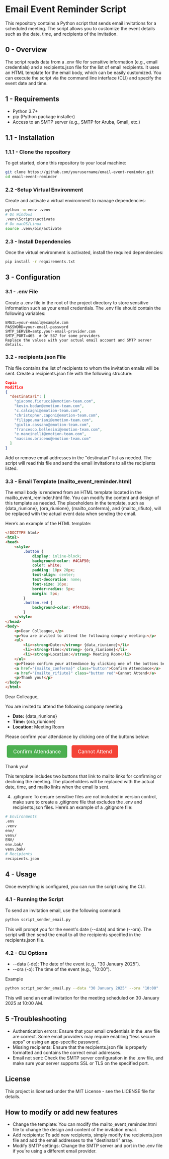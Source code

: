# Email Event Reminder Script
This repository contains a Python script that sends email invitations for a scheduled meeting. The script allows you to customize the event details such as the date, time, and recipients of the invitation.

## 0 - Overview
The script reads data from a .env file for sensitive information (e.g., email credentials) and a recipients.json file for the list of email recipients. It uses an HTML template for the email body, which can be easily customized. You can execute the script via the command line interface (CLI) and specify the event date and time.

## 1 - Requirements
- Python 3.7+
- pip (Python package installer)
- Access to an SMTP server (e.g., SMTP for Aruba, Gmail, etc.)
## 1.1 - Installation
### 1.1.1 - Clone the repository
To get started, clone this repository to your local machine:

```bash
git clone https://github.com/yourusername/email-event-reminder.git
cd email-event-reminder
```

### 2.2 -Setup Virtual Environment
Create and activate a virtual environment to manage dependencies:

```bash
python -m venv .venv
# On Windows
.venv\Scripts\activate
# On macOS/Linux
source .venv/bin/activate
```

### 2.3 - Install Dependencies
Once the virtual environment is activated, install the required dependencies:

```bash
pip install -r requirements.txt
```
## 3 - Configuration
### 3.1 - .env File
Create a .env file in the root of the project directory to store sensitive information such as your email credentials. The .env file should contain the following variables:

```env
EMAIL=your-email@example.com
PASSWORD=your-email-password
SMTP_SERVER=smtp.your-email-provider.com
SMTP_PORT=465  # Or 587 for some providers
Replace the values with your actual email account and SMTP server details.
```

### 3.2 - recipients.json File
This file contains the list of recipients to whom the invitation emails will be sent. Create a recipients.json file with the following structure:

```json
Copia
Modifica
{
  "destinatari": [
    "giacomo.fiorucci@emotion-team.com",
    "kevin.bodan@emotion-team.com",
    "c.calcagni@emotion-team.com",
    "christopher.caponi@emotion-team.com",
    "filippo.mariani@emotion-team.com",
    "giulio.cassano@emotion-team.com",
    "francesco.bellesini@emotion-team.com",
    "e.mancinelli@emotion-team.com",
    "massimo.briceno@emotion-team.com"
  ]
}
```
Add or remove email addresses in the "destinatari" list as needed. The script will read this file and send the email invitations to all the recipients listed.

### 3.3 - Email Template (mailto_event_reminder.html)
The email body is rendered from an HTML template located in the mailto_event_reminder.html file. You can modify the content and design of this template as needed. The placeholders in the template, such as {data_riunione}, {ora_riunione}, {mailto_conferma}, and {mailto_rifiuto}, will be replaced with the actual event data when sending the email.

Here’s an example of the HTML template:

```html
<!DOCTYPE html>
<html>
<head>
    <style>
        .button {
            display: inline-block;
            background-color: #4CAF50;
            color: white;
            padding: 10px 20px;
            text-align: center;
            text-decoration: none;
            font-size: 16px;
            border-radius: 5px;
            margin: 5px;
        }
        .button.red {
            background-color: #f44336;
        }
    </style>
</head>
<body>
    <p>Dear Colleague,</p>
    <p>You are invited to attend the following company meeting:</p>
    <ul>
        <li><strong>Date:</strong> {data_riunione}</li>
        <li><strong>Time:</strong> {ora_riunione}</li>
        <li><strong>Location:</strong> Meeting Room</li>
    </ul>
    <p>Please confirm your attendance by clicking one of the buttons below:</p>
    <a href="{mailto_conferma}" class="button">Confirm Attendance</a>
    <a href="{mailto_rifiuto}" class="button red">Cannot Attend</a>
    <p>Thank you!</p>
</body>
</html>
```
<!DOCTYPE html>
<html>
<head>
    <style>
        .button {
            display: inline-block;
            background-color: #4CAF50;
            color: white;
            padding: 10px 20px;
            text-align: center;
            text-decoration: none;
            font-size: 16px;
            border-radius: 5px;
            margin: 5px;
        }
        .button.red {
            background-color: #f44336;
        }
    </style>
</head>
<body>
    <p>Dear Colleague,</p>
    <p>You are invited to attend the following company meeting:</p>
    <ul>
        <li><strong>Date:</strong> {data_riunione}</li>
        <li><strong>Time:</strong> {ora_riunione}</li>
        <li><strong>Location:</strong> Meeting Room</li>
    </ul>
    <p>Please confirm your attendance by clicking one of the buttons below:</p>
    <a href="{mailto_conferma}" class="button">Confirm Attendance</a>
    <a href="{mailto_rifiuto}" class="button red">Cannot Attend</a>
    <p>Thank you!</p>
</body>
</html>
This template includes two buttons that link to mailto links for confirming or declining the meeting. The placeholders will be replaced with the actual date, time, and mailto links when the email is sent.

4. .gitignore
To ensure sensitive files are not included in version control, make sure to create a .gitignore file that excludes the .env and recipients.json files. Here’s an example of a .gitignore file:

```bash
# Environments 
.env 
.venv 
env/ 
venv/ 
ENV/ 
env.bak/ 
venv.bak/ 
# Recipients
recipients.json
```

## 4 - Usage
Once everything is configured, you can run the script using the CLI.

### 4.1 - Running the Script
To send an invitation email, use the following command:

```bash
python script_sender_email.py
```

This will prompt you for the event's date (--data) and time (--ora). The script will then send the email to all the recipients specified in the recipients.json file.

### 4.2 - CLI Options
- --data (-de): The date of the event (e.g., "30 January 2025").
- --ora (-o): The time of the event (e.g., "10:00").

Example
```bash
python script_sender_email.py --data "30 January 2025" --ora "10:00"
```
This will send an email invitation for the meeting scheduled on 30 January 2025 at 10:00 AM.

## 5 -Troubleshooting
- Authentication errors: Ensure that your email credentials in the .env file are correct. Some email providers may require enabling "less secure apps" or using an app-specific password.
- Missing recipients: Ensure that the recipients.json file is properly formatted and contains the correct email addresses.
- Email not sent: Check the SMTP server configuration in the .env file, and make sure your server supports SSL or TLS on the specified port.
## License
This project is licensed under the MIT License - see the LICENSE file for details.

## How to modify or add new features
- Change the template: You can modify the mailto_event_reminder.html file to change the design and content of the invitation email.
- Add recipients: To add new recipients, simply modify the recipients.json file and add the email addresses to the "destinatari" array.
- Modify SMTP settings: Change the SMTP server and port in the .env file if you're using a different email provider.